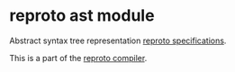 # reproto ast module

Abstract syntax tree representation [reproto specifications](/doc/spec.md).

This is a part of the [reproto compiler](/doc/compiler.md).
